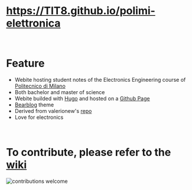 # https://TIT8.github.io/polimi-elettronica

<br>

# Feature

- Webite hosting student notes of the Electronics Engineering course of [Politecnico di Milano](https://www.polimi.it/)
- Both bachelor and master of science
- Webite builded with [Hugo](https://gohugo.io/) and hosted on a [Github Page](https://pages.github.com/)
- [Bearblog](https://github.com/janraasch/hugo-bearblog) theme
- Derived from valerionew's [repo](https://github.com/valerionew/triennale-elettronica-polimi)
- Love for electronics

<br>

# To contribute, please refer to the [wiki](https://github.com/TIT8/polimi-elettronica/wiki/How-to-add-new-notes)
![contributions welcome](https://img.shields.io/badge/contributions-welcome-brightgreen.svg?style=flat)
